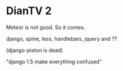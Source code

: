 # DianTV 2

Meteor is not good. So it comes.

django, spine, less, handlebars, jquery and ??

(django-piston is dead)

"django 1.5 make everything confused"


